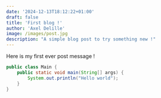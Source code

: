 ```yaml
---
date: '2024-12-13T18:12:22+01:00'
draft: false
title: 'First blog !'
author: 'Axel Delille'
image: /images/post.jpg
description: "A simple blog post to try something new !"
---
```


Here is my first ever post message !

```java
public class Main {
    public static void main(String[] args) {
        System.out.println("Hello world");
    }
}
```

